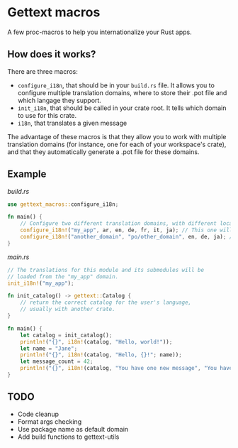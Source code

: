 # Gettext macros

A few proc-macros to help you internationalize your Rust apps.

## How does it works?

There are three macros:

- `configure_i18n`, that should be in your `build.rs` file. It
allows you to configure multiple translation domains, where to store
their .pot file and which langage they support.
- `init_i18n`, that should be called in your crate root. It tells which
domain to use for this crate.
- `i18n`, that translates a given message

The advantage of these macros is that they allow you to work with multiple translation
domains (for instance, one for each of your workspace's crate), and that they automatically
generate a .pot file for these domains.

## Example

*build.rs*

```rust
use gettext_macros::configure_i18n;

fn main() {
    // Configure two different translation domains, with different locales
    configure_i18n!("my_app", ar, en, de, fr, it, ja); // This one will have its translations stored in ./po
    configure_i18n!("another_domain", "po/other_domain", en, de, ja); // This one in ./po/other_domain
}
```

*main.rs*

```rust
// The translations for this module and its submodules will be
// loaded from the "my_app" domain.
init_i18n!("my_app");

fn init_catalog() -> gettext::Catalog {
    // return the correct catalog for the user's language,
    // usually with another crate.
}

fn main() {
    let catalog = init_catalog();
    println!("{}", i18n!(catalog, "Hello, world!"));
    let name = "Jane";
    println!("{}", i18n!(catalog, "Hello, {}!"; name));
    let message_count = 42;
    println!("{}", i18n!(catalog, "You have one new message", "You have {0} new messages"; message_count));
}
```

## TODO

- Code cleanup
- Format args checking
- Use package name as default domain
- Add build functions to gettext-utils
